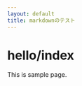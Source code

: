 ```yaml
---
layout: default
title: markdownのテスト
---
```


<body class="container">
<h1>hello/index</h1>
<p>This is sample page.</p>